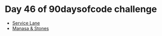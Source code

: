 # Day 46 of 90daysofcode challenge

* [ Service Lane](https://www.hackerrank.com/challenges/service-lane)
* [ Manasa & Stones](https://www.hackerrank.com/challenges/manasa-and-stones)
